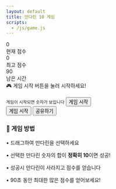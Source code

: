 ```yaml
---
layout: default
title: 만다린 10 게임
scripts:
  - /js/game.js
---
```


<div class="stats">
  <div class="stat-box"><div class="stat-value" id="score">0</div><div class="stat-label">현재 점수</div></div>
  <div class="stat-box"><div class="stat-value" id="bestScore">0</div><div class="stat-label">최고 점수</div></div>
  <div class="stat-box"><div class="stat-value" id="timeLeft">90</div><div class="stat-label">남은 시간</div></div>
</div>

<div class="time-bar"><div class="time-progress" id="timeProgress"></div></div>

<div class="game-container">
  <canvas id="gameCanvas"></canvas>
  <div class="message" id="message"></div>
  <div class="start-message" id="startMessage">
    🎮 게임 시작 버튼을 눌러 시작하세요!<br><br><small>게임이 시작되면 숫자가 보입니다</small>
    <button id="startMessageBtn">게임 시작</button>
  </div>
</div>

<div class="controls">
  <button id="restartBtn">게임 시작</button>
  <button id="shareBtn" class="share-btn">공유하기</button>
</div>

<div class="instructions">
  <h3>🎯 게임 방법</h3>
  <p>• 드래그하여 만다린을 선택하세요</p>
  <p>• 선택한 만다린 숫자의 합이 <strong>정확히 10</strong>이면 성공!</p>
  <p>• 성공시 만다린이 사라지고 점수를 얻습니다</p>
  <p>• 90초 동안 최대한 많은 점수를 얻어보세요!</p>
</div>

<!-- (선택) 본문 하단 반응형 광고 1개 -->
<div style="max-width:500px;margin:16px auto 0">
  <ins class="adsbygoogle" style="display:block"
       data-ad-client="ca-pub-5192370055620596"
       data-ad-slot="4660382112"
       data-ad-format="auto"
       data-full-width-responsive="true"></ins>
  <script>(adsbygoogle = window.adsbygoogle || []).push({});</script>
</div>
